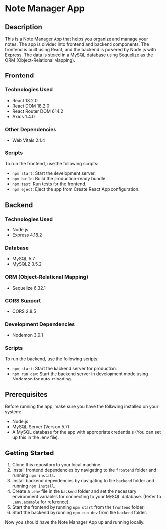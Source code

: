 # Note Manager App

## Description

This is a Note Manager App that helps you organize and manage your notes. The app is divided into frontend and backend components. The frontend is built using React, and the backend is powered by Node.js with Express. The data is stored in a MySQL database using Sequelize as the ORM (Object-Relational Mapping).

## Frontend

### Technologies Used

- React 18.2.0
- React DOM 18.2.0
- React Router DOM 6.14.2
- Axios 1.4.0

### Other Dependencies

- Web Vitals 2.1.4

### Scripts

To run the frontend, use the following scripts:

- `npm start`: Start the development server.
- `npm build`: Build the production-ready bundle.
- `npm test`: Run tests for the frontend.
- `npm eject`: Eject the app from Create React App configuration.

## Backend

### Technologies Used

- Node.js
- Express 4.18.2

### Database

- MySQL 5.7
- MySQL2 3.5.2

### ORM (Object-Relational Mapping)

- Sequelize 6.32.1

### CORS Support

- CORS 2.8.5

### Development Dependencies

- Nodemon 3.0.1

### Scripts

To run the backend, use the following scripts:

- `npm start`: Start the backend server for production.
- `npm run dev`: Start the backend server in development mode using Nodemon for auto-reloading.

## Prerequisites

Before running the app, make sure you have the following installed on your system:

- Node.js
- MySQL Server (Version 5.7)
- A MySQL database for the app with appropriate credentials (You can set up this in the .env file).

## Getting Started

1. Clone this repository to your local machine.
2. Install frontend dependencies by navigating to the `frontend` folder and running `npm install`.
3. Install backend dependencies by navigating to the `backend` folder and running `npm install`.
4. Create a `.env` file in the `backend` folder and set the necessary environment variables for connecting to your MySQL database. (Refer to `.env.example` for reference).
5. Start the frontend by running `npm start` from the `frontend` folder.
6. Start the backend by running `npm run dev` from the `backend` folder.

Now you should have the Note Manager App up and running locally.
